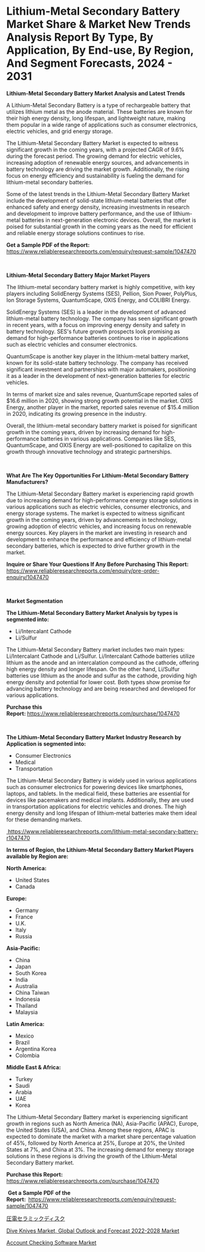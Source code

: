 <p><h1>Lithium-Metal Secondary Battery Market Share & Market New Trends Analysis Report By Type, By Application, By End-use, By Region, And Segment Forecasts, 2024 - 2031</h1></p><p><strong>Lithium-Metal Secondary Battery Market Analysis and Latest Trends</strong></p>
<p><p>A Lithium-Metal Secondary Battery is a type of rechargeable battery that utilizes lithium metal as the anode material. These batteries are known for their high energy density, long lifespan, and lightweight nature, making them popular in a wide range of applications such as consumer electronics, electric vehicles, and grid energy storage.</p><p>The Lithium-Metal Secondary Battery Market is expected to witness significant growth in the coming years, with a projected CAGR of 9.6% during the forecast period. The growing demand for electric vehicles, increasing adoption of renewable energy sources, and advancements in battery technology are driving the market growth. Additionally, the rising focus on energy efficiency and sustainability is fueling the demand for lithium-metal secondary batteries.</p><p>Some of the latest trends in the Lithium-Metal Secondary Battery Market include the development of solid-state lithium-metal batteries that offer enhanced safety and energy density, increasing investments in research and development to improve battery performance, and the use of lithium-metal batteries in next-generation electronic devices. Overall, the market is poised for substantial growth in the coming years as the need for efficient and reliable energy storage solutions continues to rise.</p></p>
<p><strong>Get a Sample PDF of the Report:&nbsp;</strong> <a href="https://www.reliableresearchreports.com/enquiry/request-sample/1047470">https://www.reliableresearchreports.com/enquiry/request-sample/1047470</a></p>
<p>&nbsp;</p>
<p><strong>Lithium-Metal Secondary Battery Major Market Players</strong></p>
<p><p>The lithium-metal secondary battery market is highly competitive, with key players including SolidEnergy Systems (SES), Pellion, Sion Power, PolyPlus, Ion Storage Systems, QuantumScape, OXIS Energy, and COLIBRI Energy. </p><p>SolidEnergy Systems (SES) is a leader in the development of advanced lithium-metal battery technology. The company has seen significant growth in recent years, with a focus on improving energy density and safety in battery technology. SES's future growth prospects look promising as demand for high-performance batteries continues to rise in applications such as electric vehicles and consumer electronics. </p><p>QuantumScape is another key player in the lithium-metal battery market, known for its solid-state battery technology. The company has received significant investment and partnerships with major automakers, positioning it as a leader in the development of next-generation batteries for electric vehicles. </p><p>In terms of market size and sales revenue, QuantumScape reported sales of $16.6 million in 2020, showing strong growth potential in the market. OXIS Energy, another player in the market, reported sales revenue of $15.4 million in 2020, indicating its growing presence in the industry. </p><p>Overall, the lithium-metal secondary battery market is poised for significant growth in the coming years, driven by increasing demand for high-performance batteries in various applications. Companies like SES, QuantumScape, and OXIS Energy are well-positioned to capitalize on this growth through innovative technology and strategic partnerships.</p></p>
<p>&nbsp;</p>
<p><strong>What Are The Key Opportunities For Lithium-Metal Secondary Battery Manufacturers?</strong></p>
<p><p>The Lithium-Metal Secondary Battery market is experiencing rapid growth due to increasing demand for high-performance energy storage solutions in various applications such as electric vehicles, consumer electronics, and energy storage systems. The market is expected to witness significant growth in the coming years, driven by advancements in technology, growing adoption of electric vehicles, and increasing focus on renewable energy sources. Key players in the market are investing in research and development to enhance the performance and efficiency of lithium-metal secondary batteries, which is expected to drive further growth in the market.</p></p>
<p><strong>Inquire or Share Your Questions If Any Before Purchasing This Report:</strong> <a href="https://www.reliableresearchreports.com/enquiry/pre-order-enquiry/1047470">https://www.reliableresearchreports.com/enquiry/pre-order-enquiry/1047470</a></p>
<p>&nbsp;</p>
<p><strong>Market Segmentation</strong></p>
<p><strong>The Lithium-Metal Secondary Battery Market Analysis by types is segmented into:</strong></p>
<p><ul><li>Li/Intercalant Cathode</li><li>Li/Sulfur</li></ul></p>
<p><p>The Lithium-Metal Secondary Battery market includes two main types: Li/Intercalant Cathode and Li/Sulfur. Li/Intercalant Cathode batteries utilize lithium as the anode and an intercalation compound as the cathode, offering high energy density and longer lifespan. On the other hand, Li/Sulfur batteries use lithium as the anode and sulfur as the cathode, providing high energy density and potential for lower cost. Both types show promise for advancing battery technology and are being researched and developed for various applications.</p></p>
<p><strong>Purchase this Report:&nbsp;</strong><a href="https://www.reliableresearchreports.com/purchase/1047470">https://www.reliableresearchreports.com/purchase/1047470</a></p>
<p>&nbsp;</p>
<p><strong>The Lithium-Metal Secondary Battery Market Industry Research by Application is segmented into:</strong></p>
<p><ul><li>Consumer Electronics</li><li>Medical</li><li>Transportation</li></ul></p>
<p><p>The Lithium-Metal Secondary Battery is widely used in various applications such as consumer electronics for powering devices like smartphones, laptops, and tablets. In the medical field, these batteries are essential for devices like pacemakers and medical implants. Additionally, they are used in transportation applications for electric vehicles and drones. The high energy density and long lifespan of lithium-metal batteries make them ideal for these demanding markets.</p></p>
<p><a href="https://www.reliableresearchreports.com/lithium-metal-secondary-battery-r1047470">&nbsp;https://www.reliableresearchreports.com/lithium-metal-secondary-battery-r1047470</a></p>
<p><strong>In terms of Region, the Lithium-Metal Secondary Battery Market Players available by Region are:</strong></p>
<p>
    <p> <strong> North America: </strong>
        <ul>
            <li>United States</li>
            <li>Canada</li>
        </ul>
        </p> 
    <p> <strong> Europe: </strong>
        <ul>
            <li>Germany</li>
            <li>France</li>
            <li>U.K.</li>
            <li>Italy</li>
            <li>Russia</li>
        </ul>
        </p> 
    <p> <strong> Asia-Pacific: </strong>
        <ul>
            <li>China</li>
            <li>Japan</li>
            <li>South Korea</li>
            <li>India</li>
            <li>Australia</li>
            <li>China Taiwan</li>
            <li>Indonesia</li>
            <li>Thailand</li>
            <li>Malaysia</li>
        </ul>
        </p> 
    <p> <strong> Latin America: </strong>
        <ul>
            <li>Mexico</li>
            <li>Brazil</li>
            <li>Argentina Korea</li>
            <li>Colombia</li>
        </ul>
        </p> 
    <p> <strong> Middle East & Africa: </strong>
        <ul>
            <li>Turkey</li>
            <li>Saudi</li>
            <li>Arabia</li>
            <li>UAE</li>
            <li>Korea</li>
        </ul>
    </p>
    </p>
<p><p>The Lithium-Metal Secondary Battery market is experiencing significant growth in regions such as North America (NA), Asia-Pacific (APAC), Europe, the United States (USA), and China. Among these regions, APAC is expected to dominate the market with a market share percentage valuation of 45%, followed by North America at 25%, Europe at 20%, the United States at 7%, and China at 3%. The increasing demand for energy storage solutions in these regions is driving the growth of the Lithium-Metal Secondary Battery market.</p></p>
<p><strong>Purchase this Report: </strong><a href="https://www.reliableresearchreports.com/purchase/1047470">https://www.reliableresearchreports.com/purchase/1047470</a></p>
<p>&nbsp;<strong>Get a Sample PDF of the Report:&nbsp;&nbsp;</strong><a href="https://www.reliableresearchreports.com/enquiry/request-sample/1047470">https://www.reliableresearchreports.com/enquiry/request-sample/1047470</a></p>
<p><strong></strong></p>
<p><p><a href="https://github.com/nxboeu02965442/Market-Research-Report-List-3/blob/main/7172339124511.md">圧電セラミックディスク</a></p><p><a href="https://github.com/zackeiracotton81/Market-Research-Report-List-1/blob/main/dive-knives-market-global-outlook-and-forecast-2022-2028-market.md">Dive Knives Market, Global Outlook and Forecast 2022-2028 Market</a></p><p><a href="https://issuu.com/reportprime-2/docs/account-checking-software-market-size-2030.pptx">Account Checking Software Market</a></p></p>
